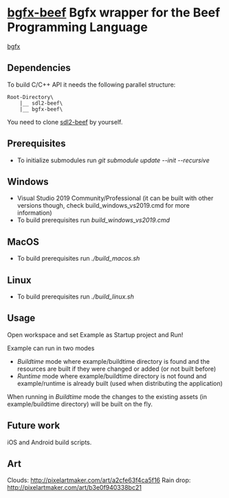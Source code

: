 # [bgfx-beef](https://github.com/jazzbre/bgfx-beef) Bgfx wrapper for the Beef Programming Language

[bgfx](https://github.com/bkaradzic/bgfx)

## Dependencies
To build C/C++ API it needs the following parallel structure:
```
Root-Directory\
    |__ sdl2-beef\
    |__ bgfx-beef\    
```

You need to clone [sdl2-beef](https://github.com/jazzbre/sdl2-beef) by yourself.

## Prerequisites
- To initialize submodules run *git submodule update --init --recursive*

## Windows
- Visual Studio 2019 Community/Professional (it can be built with other versions though, check build_windows_vs2019.cmd for more information)
- To build prerequisites run *build_windows_vs2019.cmd*

## MacOS
- To build prerequisites run *./build_macos.sh*

## Linux
- To build prerequisites run *./build_linux.sh*


## Usage

Open workspace and set Example as Startup project and Run!

Example can run in two modes
- *Buildtime* mode where example/buildtime directory is found and the resources are built if they were changed or added (or not built before)
- *Runtime* mode where example/buildtime directory is not found and example/runtime is already built (used when distributing the application)

When running in *Buildtime* mode the changes to the existing assets (in example/buildtime directory) will be built on the fly.

## Future work
iOS and Android build scripts.

## Art

Clouds:
http://pixelartmaker.com/art/a2cfe63f4ca5f16
Rain drop:
http://pixelartmaker.com/art/b3e0f940338bc21
